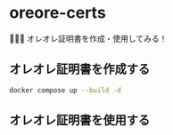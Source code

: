 # oreore-certs

🎃🎃🎃 オレオレ証明書を作成・使用してみる！  

## オレオレ証明書を作成する

```bash
docker compose up --build -d
```

## オレオレ証明書を使用する

